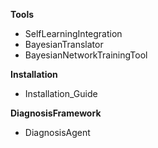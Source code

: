 **Tools**
  * SelfLearningIntegration
  * BayesianTranslator
  * BayesianNetworkTrainingTool

**Installation**
  * Installation\_Guide

**DiagnosisFramework**
  * DiagnosisAgent
